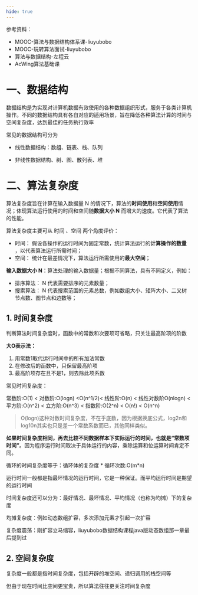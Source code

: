 ```yaml
---
hide: true
---
```




参考资料：

* MOOC-算法与数据结构体系课-liuyubobo
* MOOC-玩转算法面试-liuyubobo
* 算法与数据结构-左程云
* AcWing算法基础课



# 一、数据结构

数据结构是为实现对计算机数据有效使用的各种数据组织形式，服务于各类计算机操作。不同的数据结构具有各自对应的适用场景，旨在降低各种算法计算的时间与空间复杂度，达到最佳的任务执行效率

常见的数据结构可分为

* 线性数据结构：数组、链表、栈、队列

* 非线性数据结构、树、图、散列表、堆



# 二、算法复杂度

算法复杂度旨在计算在输入数据量 N 的情况下，算法的**时间使用**和**空间使用**情况；体现算法运行使用的时间和空间随**数据大小 N** 而增大的速度。它代表了算法的性能。

算法复杂度主要可从 时间 、空间 两个角度评价：

* 时间： 假设各操作的运行时间为固定常数，统计算法运行的**计算操作的数量** ，以代表算法运行所需时间；
* 空间： 统计在最差情况下，算法运行所需使用的**最大空间**；



**输入数据大小 N**：算法处理的输入数据量；根据不同算法，具有不同定义，例如：

* 排序算法： N 代表需要排序的元素数量；
* 搜索算法： N 代表搜索范围的元素总数，例如数组大小、矩阵大小、二叉树节点数、图节点和边数等；



## 1. 时间复杂度

判断算法时间复杂度时，函数中的常数和次要项可省略，只关注最高阶项的阶数

**大O表示法：**

1. 用常数1取代运行时间中的所有加法常数
2. 在修改后的函数中，只保留最高阶项
3. 最高阶项存在且不是1，则去除此项系数

常见时间复杂度：

常数阶:O(1) < 对数阶:O(logn) <O(n^1/2)< 线性阶:O(n) < 线性对数阶O(nlogn) < 平方阶:O(n^2) < 立方阶:O(n^3) < 指数阶:O(2^n) < O(n!) < O(n^n)

> O(logn)这种对数时间复杂度，不在乎底数，因为根据换底公式，log2n和log10n其实也只是差一个常数系数而已，其他同样类似。

**如果时间复杂度相同，再去比较不同数据样本下实际运行的时间，也就是“常数项时间”**。因为程序运行时间取决于具体运行的内容，乘除运算和位运算时间肯定不同。



循环的时间复杂度等于：循环体的复杂度 * 循环次数:O(m*n)

运行时间一般都是指最坏情况的运行时间，它是一种保证。而平均运行时间是期望的运行时间



时间复杂度还可以分为：最好情况、最坏情况、平均情况（也称为均摊）下的复杂度

均摊复杂度：例如动态数组扩容，多次添加元素才引起一次扩容

复杂度震荡：刚扩容立马缩容，liuyubobo数据结构课程java版动态数组那一章最后提到过



## 2. 空间复杂度

复杂度一般都是指时间复杂度，包括开辟的堆空间、递归调用的栈空间等

但由于现在时间比空间更宝贵，所以算法往往更关注时间复杂度


